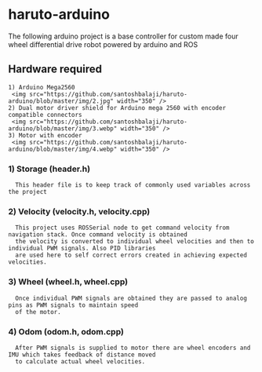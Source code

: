 # haruto-arduino

The following arduino project is a base controller for custom made four wheel differential drive robot powered by arduino and ROS 

## Hardware required 
	1) Arduino Mega2560
	 <img src="https://github.com/santoshbalaji/haruto-arduino/blob/master/img/2.jpg" width="350" />
	2) Dual motor driver shield for Arduino mega 2560 with encoder compatible connectors 
	 <img src="https://github.com/santoshbalaji/haruto-arduino/blob/master/img/3.webp" width="350" />
	3) Motor with encoder 	
	 <img src="https://github.com/santoshbalaji/haruto-arduino/blob/master/img/4.webp" width="350" />

### 1) Storage (header.h)
      This header file is to keep track of commonly used variables across the project 

### 2) Velocity (velocity.h, velocity.cpp)
      This project uses ROSSerial node to get command velocity from navigation stack. Once command velocity is obtained 
      the velocity is converted to individual wheel velocities and then to individual PWM signals. Also PID libraries 
      are used here to self correct errors created in achieving expected velocities. 

### 3) Wheel (wheel.h, wheel.cpp)
      Once individual PWM signals are obtained they are passed to analog pins as PWM signals to maintain speed 
      of the motor.        

### 4) Odom (odom.h, odom.cpp)
      After PWM signals is supplied to motor there are wheel encoders and IMU which takes feedback of distance moved 
      to calculate actual wheel velocities.

